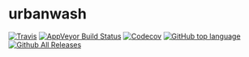 # urbanwash

[![Travis](https://img.shields.io/travis/validmeasures/urbanwash.svg)](https://travis-ci.org/validmeasures/urbanwash)
[![AppVeyor Build Status](https://ci.appveyor.com/api/projects/status/github/validmeasures/washdata?branch=master&svg=true)](https://ci.appveyor.com/project/validmeasures/washdata)
[![Codecov](https://img.shields.io/codecov/c/github/validmeasures/washdata.svg)]()
[![GitHub top language](https://img.shields.io/github/languages/top/badges/shields.svg)]()
[![Github All Releases](https://img.shields.io/github/downloads/validmeasures/washdata/total.svg)](https://github.com/validmeasures/washdata/releases)
